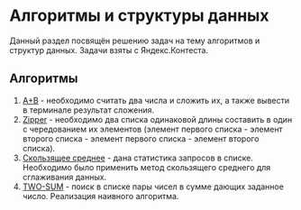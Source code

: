 # Алгоритмы и структуры данных

Данный раздел посвящён решению задач на тему алгоритмов и структур данных. Задачи взяты с Яндекс.Контеста.

## Алгоритмы

1. [A+B](https://github.com/shakertov/structures/blob/main/algorithms/01-A%2BB.py) - необходимо считать два числа и сложить их, а также вывести в терминале результат сложения.
2. [Zipper](https://github.com/shakertov/structures/blob/main/algorithms/02-zipper.py) - необходимо два списка одинаковой длины составить в один с чередованием их элементов (элемент первого списка - элемент второго списка - элемент первого списка - элемент второго списка).
3. [Скользящее среднее](https://github.com/shakertov/structures/blob/main/algorithms/03-moving-average.py) - дана статистика запросов в списке. Необходимо было применить метод скользящего среднего для сглаживания данных.
4. [TWO-SUM](https://github.com/shakertov/structures/blob/main/algorithms/04-two-sum.py) - поиск в списке пары чисел в сумме дающих заданное число. Реализация наивного алгоритма.